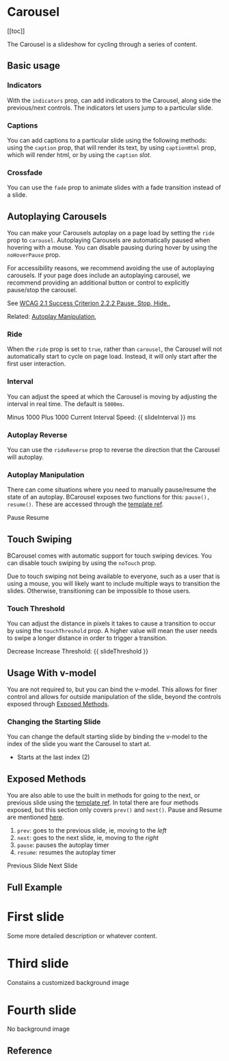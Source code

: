 # Carousel

<ClientOnly>
  <Teleport to=".bd-toc">

[[toc]]

  </Teleport>
</ClientOnly>

<div class="lead mb-5">

The Carousel is a slideshow for cycling through a series of content.

</div>

## Basic usage

<HighlightCard>
  <BCarousel controls>
    <BCarouselSlide img-src="https://picsum.photos/1024/480/?image=1" />
    <BCarouselSlide img-src="https://picsum.photos/1024/480/?image=2" />
    <BCarouselSlide img-src="https://picsum.photos/1024/480/?image=3" />
  </BCarousel>
  <template #html>

```vue-html
<BCarousel controls>
  <BCarouselSlide img-src="https://picsum.photos/1024/480/?image=1" />
  <BCarouselSlide img-src="https://picsum.photos/1024/480/?image=2" />
  <BCarouselSlide img-src="https://picsum.photos/1024/480/?image=3" />
</BCarousel>
```

  </template>
</HighlightCard>

### Indicators

With the `indicators` prop, can add indicators to the Carousel, along side the previous/next controls. The indicators let users jump to a particular slide.

<HighlightCard>
  <BCarousel indicators>
    <BCarouselSlide img-src="https://picsum.photos/1024/480/?image=4" />
    <BCarouselSlide img-src="https://picsum.photos/1024/480/?image=5" />
    <BCarouselSlide img-src="https://picsum.photos/1024/480/?image=6" />
  </BCarousel>
  <template #html>

```vue-html
<BCarousel indicators>
  <BCarouselSlide img-src="https://picsum.photos/1024/480/?image=4" />
  <BCarouselSlide img-src="https://picsum.photos/1024/480/?image=5" />
  <BCarouselSlide img-src="https://picsum.photos/1024/480/?image=6" />
</BCarousel>
```

  </template>
</HighlightCard>

### Captions

You can add captions to a particular slide using the following methods: using the `caption` prop, that will render its text, by using `captionHtml` prop, which will render html, or by using the `caption` _slot_.

<HighlightCard>
  <BCarousel controls indicators>
    <BCarouselSlide img-src="https://picsum.photos/1024/480/?image=7" caption="First Caption" />
    <BCarouselSlide img-src="https://picsum.photos/1024/480/?image=8" caption-html="<h1>Second Caption</h1>" />
    <BCarouselSlide img-src="https://picsum.photos/1024/480/?image=9">
      <template #caption>
        Third Caption
      </template>
    </BCarouselSlide>
  </BCarousel>
  <template #html>

```vue-html
<BCarousel controls indicators>
  <BCarouselSlide img-src="https://picsum.photos/1024/480/?image=7" caption="First Caption" />
  <BCarouselSlide img-src="https://picsum.photos/1024/480/?image=8" caption-html="<h1>Second Caption</h1>" />
  <BCarouselSlide img-src="https://picsum.photos/1024/480/?image=9">
    <template #caption>
      Third Caption
    </template>
  </BCarouselSlide>
</BCarousel>
```

  </template>
</HighlightCard>

### Crossfade

You can use the `fade` prop to animate slides with a fade transition instead of a slide.

<HighlightCard>
  <BCarousel fade controls indicators>
    <BCarouselSlide img-src="https://picsum.photos/1024/480/?image=10" />
    <BCarouselSlide img-src="https://picsum.photos/1024/480/?image=11" />
    <BCarouselSlide img-src="https://picsum.photos/1024/480/?image=12" />
  </BCarousel>
  <template #html>

```vue-html
<BCarousel fade controls indicators>
  <BCarouselSlide img-src="https://picsum.photos/1024/480/?image=10" />
  <BCarouselSlide img-src="https://picsum.photos/1024/480/?image=11" />
  <BCarouselSlide img-src="https://picsum.photos/1024/480/?image=12" />
</BCarousel>
```

  </template>
</HighlightCard>

## Autoplaying Carousels

You can make your Carousels autoplay on a page load by setting the `ride` prop to `carousel`. Autoplaying Carousels are automatically paused when hovering with a mouse. You can disable pausing during hover by using the `noHoverPause` prop.

<BAlert :model-value="true" variant="info">
For accessibility reasons, we recommend avoiding the use of autoplaying carousels. If your page does include an autoplaying carousel, we recommend providing an additional button or control to explicitly pause/stop the carousel.

See [WCAG 2.1 Success Criterion 2.2.2 Pause, Stop, Hide.](https://www.w3.org/TR/WCAG21/#pause-stop-hide),

Related: [Autoplay Manipulation](#autoplay-manipulation),
</BAlert>

### Ride

<HighlightCard>
  <BCarousel controls indicators ride="carousel">
    <BCarouselSlide img-src="https://picsum.photos/1024/480/?image=13" />
    <BCarouselSlide img-src="https://picsum.photos/1024/480/?image=14" />
    <BCarouselSlide img-src="https://picsum.photos/1024/480/?image=15" />
  </BCarousel>
  <template #html>

```vue-html
<BCarousel controls indicators ride="carousel">
  <BCarouselSlide img-src="https://picsum.photos/1024/480/?image=13" />
  <BCarouselSlide img-src="https://picsum.photos/1024/480/?image=14" />
  <BCarouselSlide img-src="https://picsum.photos/1024/480/?image=15" />
</BCarousel>
```

  </template>
</HighlightCard>

When the `ride` prop is set to `true`, rather than `carousel`, the Carousel will not automatically start to cycle on page load. Instead, it will only start after the first user interaction.

<HighlightCard>
  <BCarousel controls indicators ride="true">
    <BCarouselSlide img-src="https://picsum.photos/1024/480/?image=16" />
    <BCarouselSlide img-src="https://picsum.photos/1024/480/?image=17" />
    <BCarouselSlide img-src="https://picsum.photos/1024/480/?image=18" />
  </BCarousel>
  <template #html>

```vue-html
<BCarousel controls indicators ride="true">
  <BCarouselSlide img-src="https://picsum.photos/1024/480/?image=16" />
  <BCarouselSlide img-src="https://picsum.photos/1024/480/?image=17" />
  <BCarouselSlide img-src="https://picsum.photos/1024/480/?image=18" />
</BCarousel>
```

  </template>
</HighlightCard>

### Interval

You can adjust the speed at which the Carousel is moving by adjusting the interval in real time. The default is `5000ms`.

<HighlightCard>
  <BCarousel :interval="slideInterval" controls indicators ride="carousel">
    <BCarouselSlide img-src="https://picsum.photos/1024/480/?image=19" />
    <BCarouselSlide img-src="https://picsum.photos/1024/480/?image=20" />
    <BCarouselSlide img-src="https://picsum.photos/1024/480/?image=21" />
  </BCarousel>
  <BButtonGroup class="my-4">
    <BButton variant="danger" @click="slideInterval = slideInterval - 1000">
      Minus 1000
    </BButton>
    <BButton variant="success" @click="slideInterval = slideInterval + 1000">
      Plus 1000
    </BButton>
  </BButtonGroup>
  Current Interval Speed: {{ slideInterval }} ms
  <template #html>

```vue
<template>
  <BCarousel :interval="slideInterval" controls indicators ride="carousel">
    <BCarouselSlide img-src="https://picsum.photos/1024/480/?image=19" />
    <BCarouselSlide img-src="https://picsum.photos/1024/480/?image=20" />
    <BCarouselSlide img-src="https://picsum.photos/1024/480/?image=21" />
  </BCarousel>

  <BButtonGroup>
    <BButton variant="danger" @click="slideInterval = slideInterval - 1000"> Minus 1000 </BButton>
    <BButton variant="success" @click="slideInterval = slideInterval + 1000"> Plus 1000 </BButton>
  </BButtonGroup>

  Current Interval Speed: {{ slideInterval }} ms
</template>

<script setup lang="ts">
const slideInterval = ref(5000)
</script>
```

  </template>
</HighlightCard>

### Autoplay Reverse

You can use the `rideReverse` prop to reverse the direction that the Carousel will autoplay.

<HighlightCard>
    <BCarousel controls indicators ride="carousel" ride-reverse="true">
      <BCarouselSlide img-src="https://picsum.photos/1024/480/?image=22" />
      <BCarouselSlide img-src="https://picsum.photos/1024/480/?image=23" />
      <BCarouselSlide img-src="https://picsum.photos/1024/480/?image=24" />
    </BCarousel>
  <template #html>

```vue-html
<BCarousel controls indicators ride="carousel" ride-reverse="true">
  <BCarouselSlide img-src="https://picsum.photos/1024/480/?image=22" />
  <BCarouselSlide img-src="https://picsum.photos/1024/480/?image=23" />
  <BCarouselSlide img-src="https://picsum.photos/1024/480/?image=24" />
</BCarousel>
```

  </template>
</HighlightCard>

### Autoplay Manipulation

There can come situations where you need to manually pause/resume the state of an autoplay. BCarousel exposes two functions for this: `pause(), resume()`. These are accessed through the [template ref](https://vuejs.org/guide/essentials/template-refs.html#template-refs).

<HighlightCard>
  <BCarousel ref="myCarousel" :interval="2500" controls indicators ride="carousel">
    <BCarouselSlide img-src="https://picsum.photos/1024/480/?image=25" />
    <BCarouselSlide img-src="https://picsum.photos/1024/480/?image=26" />
    <BCarouselSlide img-src="https://picsum.photos/1024/480/?image=27" />
  </BCarousel>
  <BButtonGroup class="mt-3">
    <BButton variant="danger" @click="pause">Pause</BButton>
    <BButton variant="success" @click="resume">Resume</BButton>
  </BButtonGroup>
  <template #html>

```vue
<template>
  <BCarousel ref="myCarousel" :interval="2500" controls indicators ride="carousel">
    <BCarouselSlide img-src="https://picsum.photos/1024/480/?image=25" />
    <BCarouselSlide img-src="https://picsum.photos/1024/480/?image=26" />
    <BCarouselSlide img-src="https://picsum.photos/1024/480/?image=27" />
  </BCarousel>

  <BButtonGroup>
    <BButton variant="danger" @click="pause">Pause</BButton>
    <BButton variant="success" @click="resume">Resume</BButton>
  </BButtonGroup>
</template>

<script setup lang="ts">
import type {BCarousel} from 'bootstrap-vue-next'

const myCarousel = ref<null | InstanceType<typeof BCarousel>>(null)
const pause = () => myCarousel.value?.pause()
const resume = () => myCarousel.value?.resume()
</script>
```

  </template>
</HighlightCard>

## Touch Swiping

BCarousel comes with automatic support for touch swiping devices. You can disable touch swiping by using the `noTouch` prop.

<BAlert :model-value="true" variant="info">
  Due to touch swiping not being available to everyone, such as a user that is using a mouse, you will likely want to include multiple ways to transition the slides. Otherwise, transitioning can be impossible to those users.
</BAlert>

<HighlightCard>
  <BCarousel no-touch>
    <BCarouselSlide img-src="https://picsum.photos/1024/480/?image=28" />
    <BCarouselSlide img-src="https://picsum.photos/1024/480/?image=29" />
    <BCarouselSlide img-src="https://picsum.photos/1024/480/?image=30" />
  </BCarousel>
  <template #html>

```vue-html
<BCarousel no-touch>
  <BCarouselSlide img-src="https://picsum.photos/1024/480/?image=28" />
  <BCarouselSlide img-src="https://picsum.photos/1024/480/?image=29" />
  <BCarouselSlide img-src="https://picsum.photos/1024/480/?image=30" />
</BCarousel>
```

  </template>
</HighlightCard>

### Touch Threshold

You can adjust the distance in pixels it takes to cause a transition to occur by using the `touchThreshold` prop. A higher value will mean the user needs to swipe a longer distance in order to trigger a transition.

<HighlightCard>
  <BCarousel :touch-threshold="slideThreshold">
    <BCarouselSlide img-src="https://picsum.photos/1024/480/?image=31" />
    <BCarouselSlide img-src="https://picsum.photos/1024/480/?image=32" />
    <BCarouselSlide img-src="https://picsum.photos/1024/480/?image=33" />
  </BCarousel>
  <BButtonGroup class="mt-3">
    <BButton variant="danger" @click="slideThreshold = slideThreshold - 10">Decrease</BButton>
    <BButton variant="success" @click="slideThreshold = slideThreshold + 10">Increase</BButton>
  </BButtonGroup>
  Threshold: {{ slideThreshold }}
  <template #html>

```vue
<template>
  <BCarousel :touch-threshold="threshold">
    <BCarouselSlide img-src="https://picsum.photos/1024/480/?image=31" />
    <BCarouselSlide img-src="https://picsum.photos/1024/480/?image=32" />
    <BCarouselSlide img-src="https://picsum.photos/1024/480/?image=33" />
  </BCarousel>

  <BButtonGroup>
    <BButton variant="danger" @click="threshold = threshold - 10">Decrease</BButton>
    <BButton variant="success" @click="threshold = threshold + 10">Increase</BButton>
  </BButtonGroup>

  Threshold: {{ threshold }}
</template>

<script setup lang="ts">
const threshold = ref(50)
</script>
```

  </template>
</HighlightCard>

## Usage With v-model

You are not required to, but you can bind the v-model. This allows for finer control and allows for outside manipulation of the slide, beyond the controls exposed through [Exposed Methods](#exposed-methods).

<HighlightCard>
  <BCarousel v-model="firstSlide" controls>
    <BCarouselSlide img-src="https://picsum.photos/1024/480/?image=1" />
    <BCarouselSlide img-src="https://picsum.photos/1024/480/?image=2" />
    <BCarouselSlide img-src="https://picsum.photos/1024/480/?image=3" />
  </BCarousel>
  <template #html>

```vue
<template>
  <BCarousel v-model="slide" controls>
    <BCarouselSlide img-src="https://picsum.photos/1024/480/?image=1" />
    <BCarouselSlide img-src="https://picsum.photos/1024/480/?image=2" />
    <BCarouselSlide img-src="https://picsum.photos/1024/480/?image=3" />
  </BCarousel>
</template>

<script setup lang="ts">
const slide = ref(0)
</script>
```

  </template>
</HighlightCard>

### Changing the Starting Slide

You can change the default starting slide by binding the v-model to the index of the slide you want the Carousel to start at.

- Starts at the last index (2)

<HighlightCard>
  <BCarousel v-model="secondSlide" indicators>
    <BCarouselSlide img-src="https://picsum.photos/1024/480/?image=34" />
    <BCarouselSlide img-src="https://picsum.photos/1024/480/?image=35" />
    <BCarouselSlide img-src="https://picsum.photos/1024/480/?image=36" />
  </BCarousel>
  <template #html>

```vue
<template>
  <BCarousel v-model="slide" indicators>
    <BCarouselSlide img-src="https://picsum.photos/1024/480/?image=34" />
    <BCarouselSlide img-src="https://picsum.photos/1024/480/?image=35" />
    <BCarouselSlide img-src="https://picsum.photos/1024/480/?image=36" />
  </BCarousel>
</template>

<script setup lang="ts">
const slide = ref(2)
</script>
```

  </template>
</HighlightCard>

## Exposed Methods

You are also able to use the built in methods for going to the next, or previous slide using the [template ref](https://vuejs.org/guide/essentials/template-refs.html#template-refs). In total there are four methods exposed, but this section only covers `prev()` and `next()`. Pause and Resume are mentioned [here](#autoplay-manipulation).

1. `prev`: goes to the previous slide, ie, moving to the _left_
2. `next`: goes to the next slide, ie, moving to the _right_
3. `pause`: pauses the autoplay timer
4. `resume`: resumes the autoplay timer

<HighlightCard>
  <BCarousel ref="mySecondCarousel">
    <BCarouselSlide img-src="https://picsum.photos/1024/480/?image=37" />
    <BCarouselSlide img-src="https://picsum.photos/1024/480/?image=38" />
    <BCarouselSlide img-src="https://picsum.photos/1024/480/?image=39" />
  </BCarousel>
  <BButtonGroup class="mt-3">
    <BButton variant="danger" @click="prev">Previous Slide</BButton>
    <BButton variant="success" @click="next">Next Slide</BButton>
  </BButtonGroup>
  <template #html>

```vue
<template>
  <BCarousel ref="myCarousel">
    <BCarouselSlide img-src="https://picsum.photos/1024/480/?image=37" />
    <BCarouselSlide img-src="https://picsum.photos/1024/480/?image=38" />
    <BCarouselSlide img-src="https://picsum.photos/1024/480/?image=39" />
  </BCarousel>

  <BButtonGroup>
    <BButton variant="danger" @click="prev">Previous Slide</BButton>
    <BButton variant="success" @click="next">Next Slide</BButton>
  </BButtonGroup>
</template>

<script setup lang="ts">
import type {BCarousel} from 'bootstrap-vue-next'

const myCarousel = ref<null | InstanceType<typeof BCarousel>>(null)

const prev = () => myCarousel.value?.prev()
const next = () => myCarousel.value?.next()
</script>
```

  </template>
</HighlightCard>

## Full Example

<HighlightCard>
  <BCarousel controls indicators>
    <BCarouselSlide img-src="https://picsum.photos/1024/480/?image=40">
      <h1>First slide</h1>
      <p>Some more detailed description or whatever content.</p>
    </BCarouselSlide>
    <BCarouselSlide
      caption="Second slide"
      text="Does the same, just a bit differently."
      img-src="https://picsum.photos/1024/480/?image=41"
    />
    <BCarouselSlide>
      <template #img>
        <img
          width="1024"
          height="480"
          src="https://picsum.photos/1024/480/?image=42"
          alt="image slot"
        />
      </template>
      <h1>Third slide</h1>
      <p>Constains a customized background image</p>
    </BCarouselSlide>
    <BCarouselSlide img-height="480px" img-blank img-blank-color="pink" img-alt="Blank image">
      <h1>Fourth slide</h1>
      <p>No background image</p>
    </BCarouselSlide>
  </BCarousel>
  <template #html>

```vue-html
<BCarousel controls indicators>
  <BCarouselSlide img-src="https://picsum.photos/1024/480/?image=40">
    <h1>First slide</h1>
    <p>Some more detailed description or whatever content.</p>
  </BCarouselSlide>

  <BCarouselSlide
    caption="Second slide"
    text="Does the same, just a bit differently."
    img-src="https://picsum.photos/1024/480/?image=41"
  />

  <BCarouselSlide>
    <template #img>
      <img
        width="1024"
        height="480"
        src="https://picsum.photos/1024/480/?image=42"
        alt="image slot"
      />
    </template>
    <h1>Third slide</h1>
    <p>Constains a customized background image</p>
  </BCarouselSlide>

  <BCarouselSlide img-height="480px" img-blank img-blank-color="pink" img-alt="Blank image">
    <h1>Fourth slide</h1>
    <p>No background image</p>
  </BCarouselSlide>
</BCarousel>
```

  </template>
</HighlightCard>

## Reference

<ComponentReference :data="data" />

<script setup lang="ts">
import {data} from '../../data/components/carousel.data'
import ComponentReference from '../../components/ComponentReference.vue'
import HighlightCard from '../../components/HighlightCard.vue'
import {BButton, BButtonGroup, BAlert, BCarouselSlide, BCarousel} from 'bootstrap-vue-next'
import {ref} from 'vue'

const firstSlide = ref(0)

const secondSlide = ref(2)

const slideInterval = ref(5000)

const myCarousel = ref<null | InstanceType<typeof BCarousel>>(null)
const pause = () => myCarousel.value?.pause()
const resume = () => myCarousel.value?.resume()

const mySecondCarousel = ref<null | InstanceType<typeof BCarousel>>(null)
const prev = () => mySecondCarousel.value?.prev()
const next = () => mySecondCarousel.value?.next()

const slideThreshold = ref(50)
</script>
